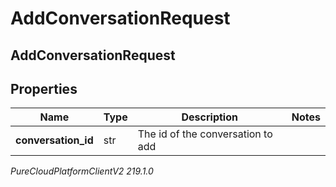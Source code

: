 # AddConversationRequest

## AddConversationRequest

## Properties

|Name | Type | Description | Notes|
|------------ | ------------- | ------------- | -------------|
| **conversation_id** | str | The id of the conversation to add | |



_PureCloudPlatformClientV2 219.1.0_
